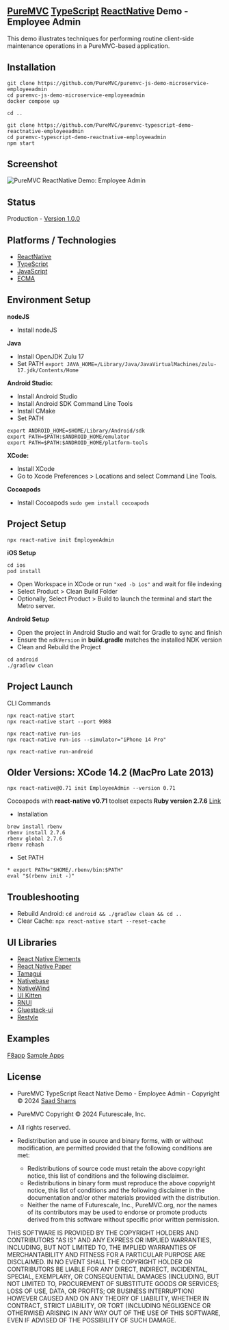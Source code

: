 ## [PureMVC](https://puremvc.org) [TypeScript](https://github.com/PureMVC/puremvc-typescript-multicore-framework/wiki) [ReactNative](https://en.wikipedia.org/wiki/React_Native) Demo - Employee Admin
This demo illustrates techniques for performing routine client-side maintenance operations in a PureMVC-based application.

## Installation
```shell
git clone https://github.com/PureMVC/puremvc-js-demo-microservice-employeeadmin
cd puremvc-js-demo-microservice-employeeadmin
docker compose up

cd ..

git clone https://github.com/PureMVC/puremvc-typescript-demo-reactnative-employeeadmin 
cd puremvc-typescript-demo-reactnative-employeeadmin 
npm start
```

## Screenshot
![PureMVC ReactNative Demo: Employee Admin]()

## Status
Production - [Version 1.0.0](https://github.com/PureMVC/puremvc-js-demo-react-employeeadmin/blob/master/VERSION)

## Platforms / Technologies
* [ReactNative](https://en.wikipedia.org/wiki/React_Native)
* [TypeScript](https://en.wikipedia.org/wiki/TypeScript)
* [JavaScript](http://en.wikipedia.org/wiki/JavaScript)
* [ECMA](https://en.wikipedia.org/wiki/ECMAScript)

## Environment Setup

**nodeJS**
* Install nodeJS

**Java** 
* Install OpenJDK Zulu 17
* Set PATH 
`export JAVA_HOME=/Library/Java/JavaVirtualMachines/zulu-17.jdk/Contents/Home`

**Android Studio:**
* Install Android Studio
* Install Android SDK Command Line Tools
* Install CMake
* Set PATH
```shell
export ANDROID_HOME=$HOME/Library/Android/sdk
export PATH=$PATH:$ANDROID_HOME/emulator
export PATH=$PATH:$ANDROID_HOME/platform-tools
```

**XCode:**
* Install XCode
* Go to Xcode Preferences > Locations and select Command Line Tools.

**Cocoapods**
* Install Cocoapods `sudo gem install cocoapods`

## Project Setup
`npx react-native init EmployeeAdmin`

**iOS Setup**
```shell
cd ios
pod install
```
* Open Workspace in XCode or run `"xed -b ios"` and wait for file indexing
* Select Product > Clean Build Folder
* Optionally, Select Product > Build to launch the terminal and start the Metro server.

**Android Setup**
* Open the project in Android Studio and wait for Gradle to sync and finish
* Ensure the `ndkVersion` in **build.gradle** matches the installed NDK version
* Clean and Rebuild the Project
```shell
cd android
./gradlew clean
```

## Project Launch
CLI Commands
```shell
npx react-native start  
npx react-native start --port 9988

npx react-native run-ios
npx react-native run-ios --simulator="iPhone 14 Pro"

npx react-native run-android
```

## Older Versions: XCode 14.2 (MacPro Late 2013)
`npx react-native@0.71 init EmployeeAdmin --version 0.71`

Cocoapods with **react-native v0.71** toolset expects **Ruby version 2.7.6**
[Link](https://stackoverflow.com/questions/78099206/react-native-init-cocoapods-was-resolved)
* Installation
```shell
brew install rbenv
rbenv install 2.7.6
rbenv global 2.7.6
rbenv rehash
```
* Set PATH
```shell
* export PATH="$HOME/.rbenv/bin:$PATH"
eval "$(rbenv init -)"
```

## Troubleshooting
* Rebuild Android: `cd android && ./gradlew clean && cd ..`
* Clear Cache: `npx react-native start --reset-cache`

## UI Libraries
* [React Native Elements](https://reactnativeelements.com)
* [React Native Paper](https://reactnativepaper.com)
* [Tamagui](https://tamagui.dev)
* [Nativebase](https://nativebase.io)
* [NativeWind](https://www.nativewind.dev)
* [UI Kitten](https://akveo.github.io/react-native-ui-kitten)
* [RNUI](https://wix.github.io/react-native-ui-lib)
* [Gluestack-ui](https://ui.gluestack.io)
* [Restyle](https://github.com/Shopify/restyle)

## Examples
[F8app](https://github.com/fbsamples/f8app)
[Sample Apps](https://github.com/SamuelOkoroShow)

## License
* PureMVC TypeScript React Native Demo - Employee Admin - Copyright © 2024 [Saad Shams](https://www.linkedin.com/in/muizz)
* PureMVC Copyright © 2024 Futurescale, Inc.
* All rights reserved.

* Redistribution and use in source and binary forms, with or without modification, are permitted provided that the following conditions are met:

    * Redistributions of source code must retain the above copyright notice, this list of conditions and the following disclaimer.
    * Redistributions in binary form must reproduce the above copyright notice, this list of conditions and the following disclaimer in the documentation and/or other materials provided with the distribution.
    * Neither the name of Futurescale, Inc., PureMVC.org, nor the names of its contributors may be used to endorse or promote products derived from this software without specific prior written permission.

THIS SOFTWARE IS PROVIDED BY THE COPYRIGHT HOLDERS AND CONTRIBUTORS "AS IS" AND ANY EXPRESS OR IMPLIED WARRANTIES, INCLUDING, BUT NOT LIMITED TO, THE IMPLIED WARRANTIES OF MERCHANTABILITY AND FITNESS FOR A PARTICULAR PURPOSE ARE DISCLAIMED. IN NO EVENT SHALL THE COPYRIGHT HOLDER OR CONTRIBUTORS BE LIABLE FOR ANY DIRECT, INDIRECT, INCIDENTAL, SPECIAL, EXEMPLARY, OR CONSEQUENTIAL DAMAGES (INCLUDING, BUT NOT LIMITED TO, PROCUREMENT OF SUBSTITUTE GOODS OR SERVICES; LOSS OF USE, DATA, OR PROFITS; OR BUSINESS INTERRUPTION) HOWEVER CAUSED AND ON ANY THEORY OF LIABILITY, WHETHER IN CONTRACT, STRICT LIABILITY, OR TORT (INCLUDING NEGLIGENCE OR OTHERWISE) ARISING IN ANY WAY OUT OF THE USE OF THIS SOFTWARE, EVEN IF ADVISED OF THE POSSIBILITY OF SUCH DAMAGE.
